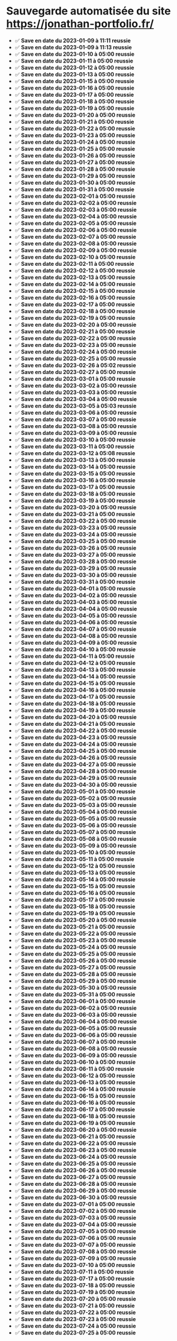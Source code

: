 # Sauvegarde automatisée du site https://jonathan-portfolio.fr/
- ✅ **Save en date du 2023-01-09 à 11:11 reussie**<br>
- ✅ **Save en date du 2023-01-09 à 11:13 reussie**<br>
- ✅ **Save en date du 2023-01-10 à 05:00 reussie**<br>
- ✅ **Save en date du 2023-01-11 à 05:00 reussie**<br>
- ✅ **Save en date du 2023-01-12 à 05:00 reussie**<br>
- ✅ **Save en date du 2023-01-13 à 05:00 reussie**<br>
- ✅ **Save en date du 2023-01-15 à 05:00 reussie**<br>
- ✅ **Save en date du 2023-01-16 à 05:00 reussie**<br>
- ✅ **Save en date du 2023-01-17 à 05:00 reussie**<br>
- ✅ **Save en date du 2023-01-18 à 05:00 reussie**<br>
- ✅ **Save en date du 2023-01-19 à 05:00 reussie**<br>
- ✅ **Save en date du 2023-01-20 à 05:00 reussie**<br>
- ✅ **Save en date du 2023-01-21 à 05:00 reussie**<br>
- ✅ **Save en date du 2023-01-22 à 05:00 reussie**<br>
- ✅ **Save en date du 2023-01-23 à 05:00 reussie**<br>
- ✅ **Save en date du 2023-01-24 à 05:00 reussie**<br>
- ✅ **Save en date du 2023-01-25 à 05:00 reussie**<br>
- ✅ **Save en date du 2023-01-26 à 05:00 reussie**<br>
- ✅ **Save en date du 2023-01-27 à 05:00 reussie**<br>
- ✅ **Save en date du 2023-01-28 à 05:00 reussie**<br>
- ✅ **Save en date du 2023-01-29 à 05:00 reussie**<br>
- ✅ **Save en date du 2023-01-30 à 05:00 reussie**<br>
- ✅ **Save en date du 2023-01-31 à 05:00 reussie**<br>
- ✅ **Save en date du 2023-02-01 à 05:00 reussie**<br>
- ✅ **Save en date du 2023-02-02 à 05:00 reussie**<br>
- ✅ **Save en date du 2023-02-03 à 05:00 reussie**<br>
- ✅ **Save en date du 2023-02-04 à 05:00 reussie**<br>
- ✅ **Save en date du 2023-02-05 à 05:00 reussie**<br>
- ✅ **Save en date du 2023-02-06 à 05:00 reussie**<br>
- ✅ **Save en date du 2023-02-07 à 05:00 reussie**<br>
- ✅ **Save en date du 2023-02-08 à 05:00 reussie**<br>
- ✅ **Save en date du 2023-02-09 à 05:00 reussie**<br>
- ✅ **Save en date du 2023-02-10 à 05:00 reussie**<br>
- ✅ **Save en date du 2023-02-11 à 05:00 reussie**<br>
- ✅ **Save en date du 2023-02-12 à 05:00 reussie**<br>
- ✅ **Save en date du 2023-02-13 à 05:00 reussie**<br>
- ✅ **Save en date du 2023-02-14 à 05:00 reussie**<br>
- ✅ **Save en date du 2023-02-15 à 05:00 reussie**<br>
- ✅ **Save en date du 2023-02-16 à 05:00 reussie**<br>
- ✅ **Save en date du 2023-02-17 à 05:00 reussie**<br>
- ✅ **Save en date du 2023-02-18 à 05:00 reussie**<br>
- ✅ **Save en date du 2023-02-19 à 05:00 reussie**<br>
- ✅ **Save en date du 2023-02-20 à 05:00 reussie**<br>
- ✅ **Save en date du 2023-02-21 à 05:00 reussie**<br>
- ✅ **Save en date du 2023-02-22 à 05:00 reussie**<br>
- ✅ **Save en date du 2023-02-23 à 05:00 reussie**<br>
- ✅ **Save en date du 2023-02-24 à 05:00 reussie**<br>
- ✅ **Save en date du 2023-02-25 à 05:00 reussie**<br>
- ✅ **Save en date du 2023-02-26 à 05:02 reussie**<br>
- ✅ **Save en date du 2023-02-27 à 05:00 reussie**<br>
- ✅ **Save en date du 2023-03-01 à 05:00 reussie**<br>
- ✅ **Save en date du 2023-03-02 à 05:00 reussie**<br>
- ✅ **Save en date du 2023-03-03 à 05:00 reussie**<br>
- ✅ **Save en date du 2023-03-04 à 05:00 reussie**<br>
- ✅ **Save en date du 2023-03-05 à 05:03 reussie**<br>
- ✅ **Save en date du 2023-03-06 à 05:00 reussie**<br>
- ✅ **Save en date du 2023-03-07 à 05:00 reussie**<br>
- ✅ **Save en date du 2023-03-08 à 05:00 reussie**<br>
- ✅ **Save en date du 2023-03-09 à 05:00 reussie**<br>
- ✅ **Save en date du 2023-03-10 à 05:00 reussie**<br>
- ✅ **Save en date du 2023-03-11 à 05:00 reussie**<br>
- ✅ **Save en date du 2023-03-12 à 05:08 reussie**<br>
- ✅ **Save en date du 2023-03-13 à 05:00 reussie**<br>
- ✅ **Save en date du 2023-03-14 à 05:00 reussie**<br>
- ✅ **Save en date du 2023-03-15 à 05:00 reussie**<br>
- ✅ **Save en date du 2023-03-16 à 05:00 reussie**<br>
- ✅ **Save en date du 2023-03-17 à 05:00 reussie**<br>
- ✅ **Save en date du 2023-03-18 à 05:00 reussie**<br>
- ✅ **Save en date du 2023-03-19 à 05:00 reussie**<br>
- ✅ **Save en date du 2023-03-20 à 05:00 reussie**<br>
- ✅ **Save en date du 2023-03-21 à 05:00 reussie**<br>
- ✅ **Save en date du 2023-03-22 à 05:00 reussie**<br>
- ✅ **Save en date du 2023-03-23 à 05:00 reussie**<br>
- ✅ **Save en date du 2023-03-24 à 05:00 reussie**<br>
- ✅ **Save en date du 2023-03-25 à 05:00 reussie**<br>
- ✅ **Save en date du 2023-03-26 à 05:00 reussie**<br>
- ✅ **Save en date du 2023-03-27 à 05:00 reussie**<br>
- ✅ **Save en date du 2023-03-28 à 05:00 reussie**<br>
- ✅ **Save en date du 2023-03-29 à 05:00 reussie**<br>
- ✅ **Save en date du 2023-03-30 à 05:00 reussie**<br>
- ✅ **Save en date du 2023-03-31 à 05:00 reussie**<br>
- ✅ **Save en date du 2023-04-01 à 05:00 reussie**<br>
- ✅ **Save en date du 2023-04-02 à 05:00 reussie**<br>
- ✅ **Save en date du 2023-04-03 à 05:00 reussie**<br>
- ✅ **Save en date du 2023-04-04 à 05:00 reussie**<br>
- ✅ **Save en date du 2023-04-05 à 05:00 reussie**<br>
- ✅ **Save en date du 2023-04-06 à 05:00 reussie**<br>
- ✅ **Save en date du 2023-04-07 à 05:00 reussie**<br>
- ✅ **Save en date du 2023-04-08 à 05:00 reussie**<br>
- ✅ **Save en date du 2023-04-09 à 05:00 reussie**<br>
- ✅ **Save en date du 2023-04-10 à 05:00 reussie**<br>
- ✅ **Save en date du 2023-04-11 à 05:00 reussie**<br>
- ✅ **Save en date du 2023-04-12 à 05:00 reussie**<br>
- ✅ **Save en date du 2023-04-13 à 05:00 reussie**<br>
- ✅ **Save en date du 2023-04-14 à 05:00 reussie**<br>
- ✅ **Save en date du 2023-04-15 à 05:00 reussie**<br>
- ✅ **Save en date du 2023-04-16 à 05:00 reussie**<br>
- ✅ **Save en date du 2023-04-17 à 05:00 reussie**<br>
- ✅ **Save en date du 2023-04-18 à 05:00 reussie**<br>
- ✅ **Save en date du 2023-04-19 à 05:00 reussie**<br>
- ✅ **Save en date du 2023-04-20 à 05:00 reussie**<br>
- ✅ **Save en date du 2023-04-21 à 05:00 reussie**<br>
- ✅ **Save en date du 2023-04-22 à 05:00 reussie**<br>
- ✅ **Save en date du 2023-04-23 à 05:00 reussie**<br>
- ✅ **Save en date du 2023-04-24 à 05:00 reussie**<br>
- ✅ **Save en date du 2023-04-25 à 05:00 reussie**<br>
- ✅ **Save en date du 2023-04-26 à 05:00 reussie**<br>
- ✅ **Save en date du 2023-04-27 à 05:00 reussie**<br>
- ✅ **Save en date du 2023-04-28 à 05:00 reussie**<br>
- ✅ **Save en date du 2023-04-29 à 05:00 reussie**<br>
- ✅ **Save en date du 2023-04-30 à 05:00 reussie**<br>
- ✅ **Save en date du 2023-05-01 à 05:00 reussie**<br>
- ✅ **Save en date du 2023-05-02 à 05:00 reussie**<br>
- ✅ **Save en date du 2023-05-03 à 05:00 reussie**<br>
- ✅ **Save en date du 2023-05-04 à 05:00 reussie**<br>
- ✅ **Save en date du 2023-05-05 à 05:00 reussie**<br>
- ✅ **Save en date du 2023-05-06 à 05:00 reussie**<br>
- ✅ **Save en date du 2023-05-07 à 05:00 reussie**<br>
- ✅ **Save en date du 2023-05-08 à 05:00 reussie**<br>
- ✅ **Save en date du 2023-05-09 à 05:00 reussie**<br>
- ✅ **Save en date du 2023-05-10 à 05:00 reussie**<br>
- ✅ **Save en date du 2023-05-11 à 05:00 reussie**<br>
- ✅ **Save en date du 2023-05-12 à 05:00 reussie**<br>
- ✅ **Save en date du 2023-05-13 à 05:00 reussie**<br>
- ✅ **Save en date du 2023-05-14 à 05:00 reussie**<br>
- ✅ **Save en date du 2023-05-15 à 05:00 reussie**<br>
- ✅ **Save en date du 2023-05-16 à 05:00 reussie**<br>
- ✅ **Save en date du 2023-05-17 à 05:00 reussie**<br>
- ✅ **Save en date du 2023-05-18 à 05:00 reussie**<br>
- ✅ **Save en date du 2023-05-19 à 05:00 reussie**<br>
- ✅ **Save en date du 2023-05-20 à 05:00 reussie**<br>
- ✅ **Save en date du 2023-05-21 à 05:00 reussie**<br>
- ✅ **Save en date du 2023-05-22 à 05:00 reussie**<br>
- ✅ **Save en date du 2023-05-23 à 05:00 reussie**<br>
- ✅ **Save en date du 2023-05-24 à 05:00 reussie**<br>
- ✅ **Save en date du 2023-05-25 à 05:00 reussie**<br>
- ✅ **Save en date du 2023-05-26 à 05:00 reussie**<br>
- ✅ **Save en date du 2023-05-27 à 05:00 reussie**<br>
- ✅ **Save en date du 2023-05-28 à 05:00 reussie**<br>
- ✅ **Save en date du 2023-05-29 à 05:00 reussie**<br>
- ✅ **Save en date du 2023-05-30 à 05:00 reussie**<br>
- ✅ **Save en date du 2023-05-31 à 05:00 reussie**<br>
- ✅ **Save en date du 2023-06-01 à 05:00 reussie**<br>
- ✅ **Save en date du 2023-06-02 à 05:00 reussie**<br>
- ✅ **Save en date du 2023-06-03 à 05:00 reussie**<br>
- ✅ **Save en date du 2023-06-04 à 05:00 reussie**<br>
- ✅ **Save en date du 2023-06-05 à 05:00 reussie**<br>
- ✅ **Save en date du 2023-06-06 à 05:00 reussie**<br>
- ✅ **Save en date du 2023-06-07 à 05:00 reussie**<br>
- ✅ **Save en date du 2023-06-08 à 05:00 reussie**<br>
- ✅ **Save en date du 2023-06-09 à 05:00 reussie**<br>
- ✅ **Save en date du 2023-06-10 à 05:00 reussie**<br>
- ✅ **Save en date du 2023-06-11 à 05:00 reussie**<br>
- ✅ **Save en date du 2023-06-12 à 05:00 reussie**<br>
- ✅ **Save en date du 2023-06-13 à 05:00 reussie**<br>
- ✅ **Save en date du 2023-06-14 à 05:00 reussie**<br>
- ✅ **Save en date du 2023-06-15 à 05:00 reussie**<br>
- ✅ **Save en date du 2023-06-16 à 05:00 reussie**<br>
- ✅ **Save en date du 2023-06-17 à 05:00 reussie**<br>
- ✅ **Save en date du 2023-06-18 à 05:00 reussie**<br>
- ✅ **Save en date du 2023-06-19 à 05:00 reussie**<br>
- ✅ **Save en date du 2023-06-20 à 05:00 reussie**<br>
- ✅ **Save en date du 2023-06-21 à 05:00 reussie**<br>
- ✅ **Save en date du 2023-06-22 à 05:00 reussie**<br>
- ✅ **Save en date du 2023-06-23 à 05:00 reussie**<br>
- ✅ **Save en date du 2023-06-24 à 05:00 reussie**<br>
- ✅ **Save en date du 2023-06-25 à 05:00 reussie**<br>
- ✅ **Save en date du 2023-06-26 à 05:00 reussie**<br>
- ✅ **Save en date du 2023-06-27 à 05:00 reussie**<br>
- ✅ **Save en date du 2023-06-28 à 05:00 reussie**<br>
- ✅ **Save en date du 2023-06-29 à 05:00 reussie**<br>
- ✅ **Save en date du 2023-06-30 à 05:00 reussie**<br>
- ✅ **Save en date du 2023-07-01 à 05:00 reussie**<br>
- ✅ **Save en date du 2023-07-02 à 05:00 reussie**<br>
- ✅ **Save en date du 2023-07-03 à 05:00 reussie**<br>
- ✅ **Save en date du 2023-07-04 à 05:00 reussie**<br>
- ✅ **Save en date du 2023-07-05 à 05:00 reussie**<br>
- ✅ **Save en date du 2023-07-06 à 05:00 reussie**<br>
- ✅ **Save en date du 2023-07-07 à 05:00 reussie**<br>
- ✅ **Save en date du 2023-07-08 à 05:00 reussie**<br>
- ✅ **Save en date du 2023-07-09 à 05:00 reussie**<br>
- ✅ **Save en date du 2023-07-10 à 05:00 reussie**<br>
- ✅ **Save en date du 2023-07-11 à 05:00 reussie**<br>
- ✅ **Save en date du 2023-07-17 à 05:00 reussie**<br>
- ✅ **Save en date du 2023-07-18 à 05:00 reussie**<br>
- ✅ **Save en date du 2023-07-19 à 05:00 reussie**<br>
- ✅ **Save en date du 2023-07-20 à 05:00 reussie**<br>
- ✅ **Save en date du 2023-07-21 à 05:00 reussie**<br>
- ✅ **Save en date du 2023-07-22 à 05:00 reussie**<br>
- ✅ **Save en date du 2023-07-23 à 05:00 reussie**<br>
- ✅ **Save en date du 2023-07-24 à 05:00 reussie**<br>
- ✅ **Save en date du 2023-07-25 à 05:00 reussie**<br>
